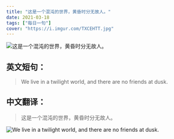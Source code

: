 ```yaml
---
title: "这是一个混沌的世界，黄昏时分无故人。"
date: 2021-03-18
tags: ["每日一句"]
cover: "https://i.imgur.com/TXCEHTT.jpg"
---
```


![这是一个混沌的世界，黄昏时分无故人。](https://i.imgur.com/uvR7q10.jpg)

## 英文短句：
> We live in a twilight world, and there are no friends at dusk.

<!--more-->

## 中文翻译：
> 这是一个混沌的世界，黄昏时分无故人。

![We live in a twilight world, and there are no friends at dusk.](https://i.imgur.com/AGNhkhp.jpg)

